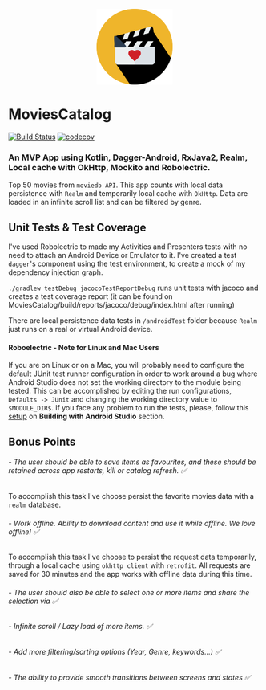 <p align="center">
    <img src="moviescatalog.png" width="30%">
</p>

# MoviesCatalog
[![Build Status](https://travis-ci.org/haroldolivieri/MoviesCatalog.svg?branch=master)](https://travis-ci.org/haroldolivieri/MoviesCatalog) [![codecov](https://codecov.io/gh/haroldolivieri/MoviesCatalog/branch/master/graph/badge.svg)](https://codecov.io/gh/haroldolivieri/MoviesCatalog)

### An MVP App using Kotlin, Dagger-Android, RxJava2, Realm, Local cache with OkHttp, Mockito and Robolectric.

Top 50 movies from `moviedb API`.
This app counts with local data persistence with `Realm` and temporarily local cache with `OkHttp`. Data are loaded in an infinite scroll list and can be filtered by genre.


## Unit Tests & Test Coverage

I've used Robolectric to made my Activities and Presenters tests with no need to attach an Android Device or Emulator to it. I've created a test `dagger`'s component using the test environment, to create a mock of my dependency injection graph.

 `./gradlew testDebug jacocoTestReportDebug` runs unit tests with jacoco and creates a test coverage report (it can be found on MoviesCatalog/build/reports/jacoco/debug/index.html after running)

There are local persistence data tests in `/androidTest` folder because `Realm` just runs on a real or virtual Android device.

#### Roboelectric - Note for Linux and Mac Users

If you are on Linux or on a Mac, you will probably need to configure the default JUnit test runner configuration in order to work around a bug where Android Studio does not set the working directory to the module being tested. This can be accomplished by editing the run configurations, `Defaults -> JUnit` and changing the working directory value to `$MODULE_DIR$`. If you face any problem to run the tests, please, follow this [setup](http://robolectric.org/getting-started/) on **Building with Android Studio** section.

## Bonus Points
###### - The user should be able to save items as favourites, and these should be retained across app restarts, kill or catalog refresh. ✅  
To accomplish this task I've choose persist the favorite movies data with a `realm` database.

###### - Work offline. Ability to download content and use it while offline. We love offline! ✅  
To accomplish this task I've choose to persist the request data temporarily, through a local cache using `okhttp client` with `retrofit`. All requests are saved for 30 minutes and the app works with offline data during this time.

###### - The user should also be able to select one or more items and share the selection via ✅  
###### - Infinite scroll / Lazy load of more items. ✅  
###### - Add more filtering/sorting options (Year, Genre, keywords...) ✅  
###### - The ability to provide smooth transitions between screens and states ✅ 
